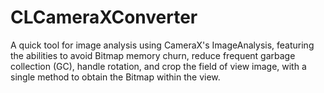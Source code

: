 # CLCameraXConverter
A quick tool for image analysis using CameraX's ImageAnalysis, featuring the abilities to avoid Bitmap memory churn, reduce frequent garbage collection (GC), handle rotation, and crop the field of view image, with a single method to obtain the Bitmap within the view.
